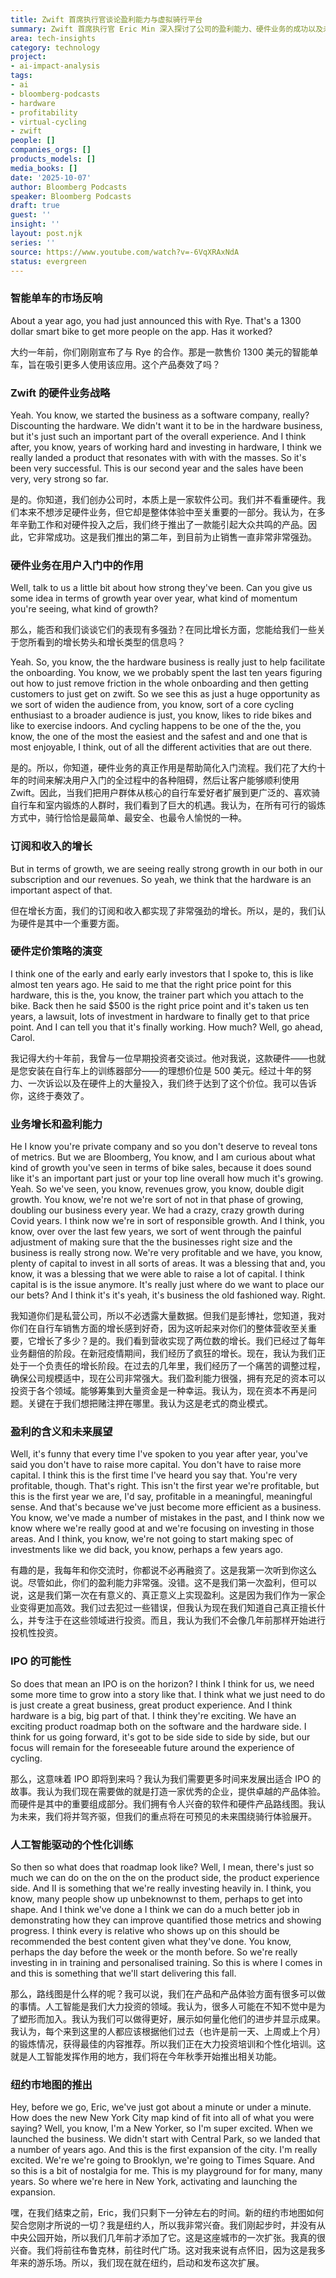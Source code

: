 ```yaml
---
title: Zwift 首席执行官谈论盈利能力与虚拟骑行平台
summary: Zwift 首席执行官 Eric Min 深入探讨了公司的盈利能力、硬件业务的成功以及未来的产品路线图，特别是人工智能在个性化训练中的应用。
area: tech-insights
category: technology
project:
- ai-impact-analysis
tags:
- ai
- bloomberg-podcasts
- hardware
- profitability
- virtual-cycling
- zwift
people: []
companies_orgs: []
products_models: []
media_books: []
date: '2025-10-07'
author: Bloomberg Podcasts
speaker: Bloomberg Podcasts
draft: true
guest: ''
insight: ''
layout: post.njk
series: ''
source: https://www.youtube.com/watch?v=-6VqXRAxNdA
status: evergreen
---
```

### 智能单车的市场反响

About a year ago, you had just announced this with Rye. That's a 1300 dollar smart bike to get more people on the app. Has it worked?

大约一年前，你们刚刚宣布了与 Rye 的合作。那是一款售价 1300 美元的智能单车，旨在吸引更多人使用该应用。这个产品奏效了吗？

### Zwift 的硬件业务战略

Yeah. You know, we started the business as a software company, really? Discounting the hardware. We didn't want it to be in the hardware business, but it's just such an important part of the overall experience. And I think after, you know, years of working hard and investing in hardware, I think we really landed a product that resonates with with with the masses. So it's been very successful. This is our second year and the sales have been very, very strong so far.

是的。你知道，我们创办公司时，本质上是一家软件公司。我们并不看重硬件。我们本来不想涉足硬件业务，但它却是整体体验中至关重要的一部分。我认为，在多年辛勤工作和对硬件投入之后，我们终于推出了一款能引起大众共鸣的产品。因此，它非常成功。这是我们推出的第二年，到目前为止销售一直非常非常强劲。

### 硬件业务在用户入门中的作用

Well, talk to us a little bit about how strong they've been. Can you give us some idea in terms of growth year over year, what kind of momentum you're seeing, what kind of growth?

那么，能否和我们谈谈它们的表现有多强劲？在同比增长方面，您能给我们一些关于您所看到的增长势头和增长类型的信息吗？

Yeah. So, you know, the the hardware business is really just to help facilitate the onboarding. You know, we we probably spent the last ten years figuring out how to just remove friction in the whole onboarding and then getting customers to just get on zwift. So we see this as just a huge opportunity as we sort of widen the audience from, you know, sort of a core cycling enthusiast to a broader audience is just, you know, likes to ride bikes and like to exercise indoors. And cycling happens to be one of the the, you know, the one of the most the easiest and the safest and and one that is most enjoyable, I think, out of all the different activities that are out there.

是的。所以，你知道，硬件业务的真正作用是帮助简化入门流程。我们花了大约十年的时间来解决用户入门的全过程中的各种阻碍，然后让客户能够顺利使用 Zwift。因此，当我们把用户群体从核心的自行车爱好者扩展到更广泛的、喜欢骑自行车和室内锻炼的人群时，我们看到了巨大的机遇。我认为，在所有可行的锻炼方式中，骑行恰恰是最简单、最安全、也最令人愉悦的一种。

### 订阅和收入的增长

But in terms of growth, we are seeing really strong growth in our both in our subscription and our revenues. So yeah, we think that the hardware is an important aspect of that.

但在增长方面，我们的订阅和收入都实现了非常强劲的增长。所以，是的，我们认为硬件是其中一个重要方面。

### 硬件定价策略的演变

I think one of the early and early early investors that I spoke to, this is like almost ten years ago. He said to me that the right price point for this hardware, this is the, you know, the trainer part which you attach to the bike. Back then he said $500 is the right price point and it's taken us ten years, a lawsuit, lots of investment in hardware to finally get to that price point. And I can tell you that it's finally working. How much? Well, go ahead, Carol.

我记得大约十年前，我曾与一位早期投资者交谈过。他对我说，这款硬件——也就是您安装在自行车上的训练器部分——的理想价位是 500 美元。经过十年的努力、一次诉讼以及在硬件上的大量投入，我们终于达到了这个价位。我可以告诉你，这终于奏效了。

### 业务增长和盈利能力

He I know you're private company and so you don't deserve to reveal tons of metrics. But we are Bloomberg, You know, and I am curious about what kind of growth you've seen in terms of bike sales, because it does sound like it's an important part just or your top line overall how much it's growing. Yeah. So we've seen, you know, revenues grow, you know, double digit growth. You know, we're not we're sort of not in that phase of growing, doubling our business every year. We had a crazy, crazy growth during Covid years. I think now we're in sort of responsible growth. And I think, you know, over over the last few years, we sort of went through the painful adjustment of making sure that the the businesses right size and the business is really strong now. We're very profitable and we have, you know, plenty of capital to invest in all sorts of areas. It was a blessing that and, you know, it was a blessing that we were able to raise a lot of capital. I think capital is is the issue anymore. It's really just where do we want to place our our bets? And I think it's it's yeah, it's business the old fashioned way. Right.

我知道你们是私营公司，所以不必透露大量数据。但我们是彭博社，您知道，我对你们在自行车销售方面的增长感到好奇，因为这听起来对你们的整体营收至关重要，它增长了多少？是的。我们看到营收实现了两位数的增长。我们已经过了每年业务翻倍的阶段。在新冠疫情期间，我们经历了疯狂的增长。现在，我认为我们正处于一个负责任的增长阶段。在过去的几年里，我们经历了一个痛苦的调整过程，确保公司规模适中，现在公司非常强大。我们盈利能力很强，拥有充足的资本可以投资于各个领域。能够筹集到大量资金是一种幸运。我认为，现在资本不再是问题。关键在于我们想把赌注押在哪里。我认为这是老式的商业模式。

### 盈利的含义和未来展望

Well, it's funny that every time I've spoken to you year after year, you've said you don't have to raise more capital. You don't have to raise more capital. I think this is the first time I've heard you say that. You're very profitable, though. That's right. This isn't the first year we're profitable, but this is the first year we are, I'd say, profitable in a meaningful, meaningful sense. And that's because we've just become more efficient as a business. You know, we've made a number of mistakes in the past, and I think now we know where we're really good at and we're focusing on investing in those areas. And I think, you know, we're not going to start making spec of investments like we did back, you know, perhaps a few years ago.

有趣的是，我每年和你交流时，你都说不必再融资了。这是我第一次听到你这么说。尽管如此，你们的盈利能力非常强。没错。这不是我们第一次盈利，但可以说，这是我们第一次在有意义的、真正意义上实现盈利。这是因为我们作为一家企业变得更加高效。我们过去犯过一些错误，但我认为现在我们知道自己真正擅长什么，并专注于在这些领域进行投资。而且，我认为我们不会像几年前那样开始进行投机性投资。

### IPO 的可能性

So does that mean an IPO is on the horizon? I think I think for us, we need some more time to grow into a story like that. I think what we just need to do is just create a great business, great product experience. And I think hardware is a big, big part of that. I think they're exciting. We have an exciting product roadmap both on the software and the hardware side. I think for us going forward, it's got to be side side to side by side, but our focus will remain for the foreseeable future around the experience of cycling.

那么，这意味着 IPO 即将到来吗？我认为我们需要更多时间来发展出适合 IPO 的故事。我认为我们现在需要做的就是打造一家优秀的企业，提供卓越的产品体验。而硬件是其中的重要组成部分。我们拥有令人兴奋的软件和硬件产品路线图。我认为未来，我们将并驾齐驱，但我们的重点将在可预见的未来围绕骑行体验展开。

### 人工智能驱动的个性化训练

So then so what does that roadmap look like? Well, I mean, there's just so much we can do on the on the on the product side, the product experience side. And II is something that we're really investing heavily in. I think, you know, many people show up unbeknownst to them, perhaps to get into shape. And I think we've done a I think we can do a much better job in demonstrating how they can improve quantified those metrics and showing progress. I think every is relative who shows up on this should be recommended the best content given what they've done. You know, perhaps the day before the week or the month before. So we're really investing in in training and personalised training. So this is where I comes in and this is something that we'll start delivering this fall.

那么，路线图是什么样的呢？我可以说，我们在产品和产品体验方面有很多可以做的事情。人工智能是我们大力投资的领域。我认为，很多人可能在不知不觉中是为了塑形而加入。我认为我们可以做得更好，展示如何量化他们的进步并显示成果。我认为，每个来到这里的人都应该根据他们过去（也许是前一天、上周或上个月）的锻炼情况，获得最佳的内容推荐。所以我们正在大力投资培训和个性化培训。这就是人工智能发挥作用的地方，我们将在今年秋季开始推出相关功能。

### 纽约市地图的推出

Hey, before we go, Eric, we've just got about a minute or under a minute. How does the new New York City map kind of fit into all of what you were saying? Well, you know, I'm a New Yorker, so I'm super excited. When we launched the business. We didn't start with Central Park, so we landed that a number of years ago. And this is the first expansion of the city. I'm really excited. We're we're going to Brooklyn, we're going to Times Square. And so this is a bit of nostalgia for me. This is my playground for for many, many years. So where we're here in New York, activating and launching the expansion.

嘿，在我们结束之前，Eric，我们只剩下一分钟左右的时间。新的纽约市地图如何契合您刚才所说的一切？我是纽约人，所以我非常兴奋。我们刚起步时，并没有从中央公园开始，所以我们几年前才添加了它。这是这座城市的一次扩张。我真的很兴奋。我们将前往布鲁克林，前往时代广场。这对我来说有点怀旧，因为这是我多年来的游乐场。所以，我们现在就在纽约，启动和发布这次扩展。